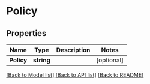 # Policy

## Properties

Name | Type | Description | Notes
------------ | ------------- | ------------- | -------------
**Policy** | **string** |  | [optional] 

[[Back to Model list]](../README.md#documentation-for-models) [[Back to API list]](../README.md#documentation-for-api-endpoints) [[Back to README]](../README.md)


